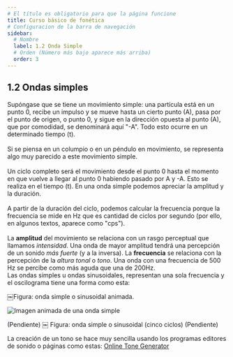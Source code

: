 ```yaml
---
# El título es obligatorio para que la página funcione
title: Curso básico de fonética
# Configuracion de la barra de navegación
sidebar:
  # Nombre
  label: 1.2 Onda Simple
  # Orden (Número más bajo aparece más arriba)
  order: 3
---
```

## 1.2 Ondas simples

Supóngase que se tiene un movimiento simple: una partícula está en un punto 0, recibe un impulso y se mueve hasta un cierto punto (A), pasa por el punto de origen, o punto 0, y sigue en la dirección opuesta al punto (A), que por comodidad, se denominará aquí "-A". Todo esto ocurre en un determinado tiempo (t).
<br><br>
Si se piensa en un columpio o en un péndulo en movimiento, se representa algo muy parecido a este movimiento simple.
<br><br>
Un ciclo completo será el movimiento desde el punto 0 hasta el momento en que vuelve a llegar al punto 0 habiendo pasado por A y -A. Esto se realiza en el tiempo (t).
En una onda simple podemos apreciar la amplitud y la duración.
<br><br>
A partir de la duración del ciclo, podemos calcular la frecuencia porque la frecuencia se mide en Hz que es cantidad de ciclos por segundo (por ello, en algunos textos, aparece como "cps").
<br><br>
La **amplitud** del movimiento se relaciona con un rasgo perceptual que llamamos *intensidad*. Una onda de mayor amplitud tendrá una percepción de un sonido *más fuerte* (y a la inversa).
La **frecuencia** se relaciona con la percepción de la *altura tonal* o *tono*. Una onda con una frecuencia de 500 Hz se percibe como más aguda que una de 200Hz.
<br>
Las ondas simples u ondas sinusoidales, representan una sola frecuencia y el oscilograma tiene una forma como esta:

￼Figura: onda simple o sinusoidal animada.


![Imagen animada de una onda simple](animada_onda_amplitud)

(Pendiente)
￼
Figura: onda simple o sinusoidal (cinco ciclos)
(Pendiente)

La creación de un tono se hace muy sencilla usando los programas editores de sonido o páginas como estas:
[Online Tone Generator](https://www.onlinemictest.com/es/tone-generator/)
